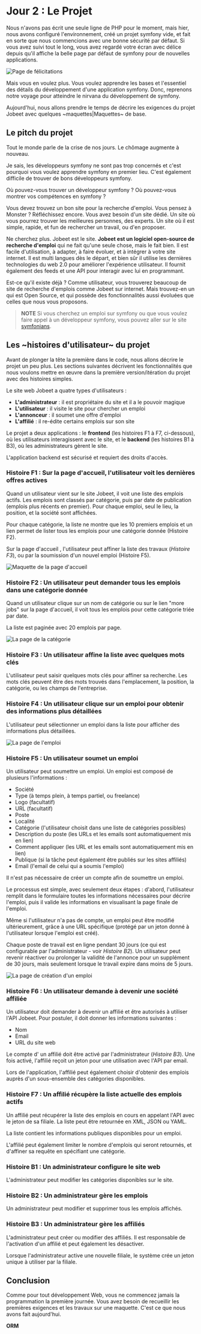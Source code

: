 Jour 2 : Le Projet
==================

Nous n'avons pas écrit une seule ligne de PHP pour le moment, mais hier, nous avons configuré
l'environnement, créé un projet symfony vide, et fait en sorte que nous commencions avec
une bonne sécurité par défaut. Si vous avez suivi tout le long, vous avez regardé
votre écran avec délice depuis qu'il affiche la belle page par défaut
de symfony pour de nouvelles applications.

![Page de félicitations](http://www.symfony-project.org/images/jobeet/1_4/01/congratulations.png)

Mais vous en voulez plus. Vous voulez apprendre les bases et l'essentiel des détails
du développement d'une application symfony. Donc, reprenons notre voyage pour atteindre
le nirvana du développement de symfony.

Aujourd'hui, nous allons prendre le temps de décrire les exigences du projet
Jobeet avec quelques ~maquettes|Maquettes~ de base.

Le pitch du projet
------------------

Tout le monde parle de la crise de nos jours. Le chômage augmente à nouveau.

Je sais, les développeurs symfony ne sont pas trop concernés et c'est pourquoi
vous voulez apprendre symfony en premier lieu. C'est également difficile de
trouver de bons développeurs symfony.

Où pouvez-vous trouver un développeur symfony ? Où pouvez-vous montrer vos
compétences en symfony ?

Vous devez trouvez un bon site pour la recherche d'emploi. Vous pensez à Monster ? Réfléchissez encore. Vous
avez besoin d'un site dédié. Un site où vous pourrez trouver les meilleures personnes,
des experts. Un site où il est simple, rapide, et fun de rechercher un travail, ou d'en proposer.

Ne cherchez plus. Jobeet est le site. **Jobeet est un logiciel open-source de
recherche d'emploi** qui ne fait qu'une seule chose, mais le fait bien. Il est facile d'utilisation,
à adapter, à faire évoluer, et à intégrer à votre site internet. Il est multi langues
dès le départ, et bien sûr il utilise les dernières technologies du web 2.0 pour améliorer
l'expérience utilisateur. Il fournit également des feeds et une API pour interagir avec lui
en programmant.

Est-ce qu'il existe déjà ? Comme utilisateur, vous trouverez beaucoup de site de
recherche d'emplois comme Jobeet sur internet. Mais trouvez-en un qui est Open Source, et
qui possède des fonctionnalités aussi évoluées que celles que nous vous proposons.

>**NOTE**
>Si vous cherchez un emploi sur symfony ou que vous voulez faire appel à un
>développeur symfony, vous pouvez aller sur le site
>[symfonians](http://symfonians.net/).

Les ~histoires d'utilisateur~ du projet
--------------------------

Avant de plonger la tête  la première dans le code, nous allons décrire le projet un peu plus.
Les sections suivantes décrivent les fonctionnalités que nous voulons mettre en œuvre dans la première
version/itération du projet avec des histoires simples.

Le site web Jobeet a quatre types d'utilisateurs :

 * **L'administrateur** : il est propriétaire du site et il a le pouvoir magique
 * **L'utilisateur** : il visite le site pour chercher un emploi
 * **L'annonceur** : il soumet une offre d'emploi
 * **L'affilié** : il re-édite certains emplois sur son site

Le projet a deux applications : le **frontend** (les histoires F1 à F7, ci-dessous),
où les utilisateurs interagissent avec le site, et le **backend** (les histoires B1
à B3), où les administrateurs gèrent le site.

L'application backend est sécurisé et requiert des droits d'accès.

### Histoire F1 : Sur la page d'accueil, l'utilisateur voit les dernières offres actives

Quand un utilisateur vient sur le site Jobeet, il voit une liste des emplois actifs.
Les emplois sont classés par catégorie, puis par date de publication (emplois
plus récents en premier). Pour chaque emploi, seul le lieu, la position, et la
société sont affichées.

Pour chaque catégorie, la liste ne montre que les 10 premiers emplois et un lien permet
de lister tous les emplois pour une catégorie donnée (Histoire F2).

Sur la page d'accueil , l'utilisateur peut affiner la liste des travaux (*Histoire F3*), ou par
la soumission d'un nouvel emploi (Histoire F5).

![Maquette de la page d'accueil](http://www.symfony-project.org/images/jobeet/1_4/02/mockup_homepage.png)

### Histoire F2 : Un utilisateur peut demander tous les emplois dans une catégorie donnée

Quand un utilisateur clique sur un nom de catégorie ou sur le lien "more jobs" sur
la page d'accueil, il voit tous les emplois pour cette catégorie triée par date.

La liste est paginée avec 20 emplois par page.

![La page de la catégorie](http://www.symfony-project.org/images/jobeet/1_4/02/mockup_category.png)

### Histoire F3 : Un utilisateur affine la liste avec quelques mots clés

L'utilisateur peut saisir quelques mots clés pour affiner sa recherche. Les mots clés peuvent être des mots
trouvés dans l'emplacement, la position, la catégorie, ou les champs de l'entreprise.

### Histoire F4 : Un utilisateur clique sur un emploi pour obtenir des informations plus détaillées

L'utilisateur peut sélectionner un emploi dans la liste pour afficher des informations plus détaillées.

![La page de l'emploi](http://www.symfony-project.org/images/jobeet/1_4/02/mockup_job.png)

### Histoire F5 : Un utilisateur soumet un emploi

Un utilisateur peut soumettre un emploi. Un emploi est composé de plusieurs l'informations :

  * Société
  * Type (à temps plein, à temps partiel, ou freelance)
  * Logo (facultatif)
  * URL (facultatif)
  * Poste
  * Localité
  * Catégorie (l'utilisateur choisit dans une liste de catégories possibles)
  * Description du poste (les URLs et les emails sont automatiquement mis en lien)
  * Comment appliquer (les URL et les emails sont automatiquement mis en lien)
  * Publique (si la tâche peut également être publiés sur les sites affiliés)
  * Email (l'email de celui qui a soumis l'emploi)

Il n'est pas nécessaire de créer un compte afin de soumettre un emploi.

Le processus est simple, avec seulement deux étapes : d'abord, l'utilisateur remplit
dans le formulaire toutes les informations nécessaires pour décrire l'emploi, puis il
valide les informations en visualisant la page finale de l'emploi.

Même si l'utilisateur n'a pas de compte, un emploi peut être modifié ultérieurement, grâce à
une URL spécifique (protégé par un jeton donné à l'utilisateur lorsque l'emploi est créé).

Chaque poste de travail est en ligne pendant 30 jours (ce qui est configurable par l'administrateur - voir
*Histoire B2*). Un utilisateur peut revenir réactiver ou prolonger la validité de l'annonce
pour un supplément de 30 jours, mais seulement lorsque le travail expire dans moins de 5 jours.

![La page de création d'un emploi](http://www.symfony-project.org/images/jobeet/1_4/02/mockup_post.png)

### Histoire F6 : Un utilisateur demande à devenir une société affiliée

Un utilisateur doit demander à devenir un affilié et être autorisés à utiliser
l'API Jobeet. Pour postuler, il doit donner les informations suivantes :

  * Nom
  * Email
  * URL du site web

Le compte d' un affilié doit être activé par l'administrateur (*Histoire B3*). Une fois
activé, l'affilié reçoit un jeton pour une utilisation avec l'API par email.

Lors de l'application, l'affilié peut également choisir d'obtenir des emplois auprès
d'un sous-ensemble des catégories disponibles.

### Histoire F7 : Un affilié récupère la liste actuelle des emplois actifs

Un affilié peut récupérer la liste des emplois en cours en appelant l'API avec
le jeton de sa filiale. La liste peut être retournée en XML, JSON ou YAML.

La liste contient les informations publiques disponibles pour un emploi.

L'affilié peut également limiter le nombre d'emplois qui seront retournés, et d'affiner
sa requête en spécifiant une catégorie.

### Histoire B1 : Un administrateur configure le site web

L'administrateur peut modifier les catégories disponibles sur le site.

### Histoire B2 : Un administrateur gère les emplois

Un administrateur peut modifier et supprimer tous les emplois affichés.

### Histoire B3 : Un administrateur gère les affiliés

L'administrateur peut créer ou modifier des affiliés. Il est responsable de l'activation
d'un affilié et peut également les désactiver.

Lorsque l'administrateur active une nouvelle filiale, le système crée un jeton unique
à utiliser par la filiale.

Conclusion
----------

Comme pour tout développement Web, vous ne commencez jamais la programmation la première journée. Vous avez
besoin de recueillir les premières exigences et les travaux sur une maquette. C'est ce que nous
avons fait aujourd'hui.

__ORM__